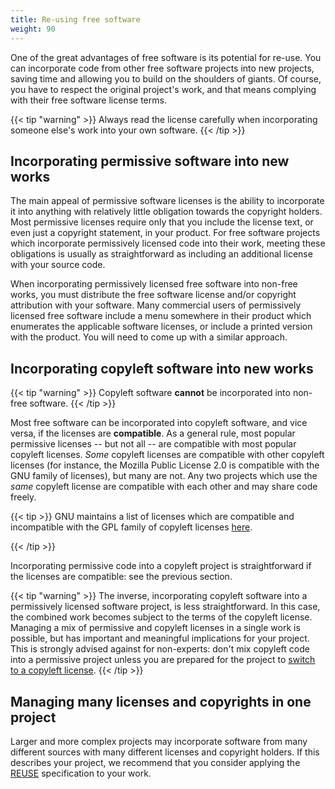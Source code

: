 ```yaml
---
title: Re-using free software
weight: 90
---
```


One of the great advantages of free software is its potential for re-use. You
can incorporate code from other free software projects into new projects, saving
time and allowing you to build on the shoulders of giants. Of course, you have
to respect the original project's work, and that means complying with their free
software license terms.

{{< tip "warning" >}}
Always read the license carefully when incorporating someone else's work into
your own software.
{{< /tip >}}

## Incorporating permissive software into new works

The main appeal of permissive software licenses is the ability to incorporate it
into anything with relatively little obligation towards the copyright holders.
Most permissive licenses require only that you include the license text, or even
just a copyright statement, in your product. For free software projects which
incorporate permissively licensed code into their work, meeting these
obligations is usually as straightforward as including an additional license
with your source code.

When incorporating permissively licensed free software into non-free works, you
must distribute the free software license and/or copyright attribution with your
software. Many commercial users of permissively licensed free software include a
menu somewhere in their product which enumerates the applicable software
licenses, or include a printed version with the product. You will need to come
up with a similar approach.

## Incorporating copyleft software into new works

{{< tip "warning" >}}
Copyleft software **cannot** be incorporated into non-free software.
{{< /tip >}}

Most free software can be incorporated into copyleft software, and vice versa,
if the licenses are **compatible**. As a general rule, most popular permissive
licenses -- but not all -- are compatible with most popular copyleft licenses.
*Some* copyleft licenses are compatible with other copyleft licenses (for
instance, the Mozilla Public License 2.0 is compatible with the GNU family of
licenses), but many are not. Any two projects which use the *same* copyleft
license are compatible with each other and may share code freely.

{{< tip >}}
GNU maintains a list of licenses which are compatible and incompatible with the
GPL family of copyleft licenses [here][0].

[0]: https://www.gnu.org/licenses/license-list.html
{{< /tip >}}

Incorporating permissive code into a copyleft project is straightforward if the
licenses are compatible: see the previous section.

{{< tip "warning" >}}
The inverse, incorporating copyleft software into a permissively licensed
software project, is less straightforward. In this case, the combined work
becomes subject to the terms of the copyleft license. Managing a mix of
permissive and copyleft licenses in a single work is possible, but has important
and meaningful implications for your project. This is strongly advised against
for non-experts: don't mix copyleft code into a permissive project unless you
are prepared for the project to [switch to a copyleft
license](/learn/participate/copyright-ownership/#changing-a-projects-license).
{{< /tip >}}

## Managing many licenses and copyrights in one project

Larger and more complex projects may incorporate software from many different
sources with many different licenses and copyright holders. If this describes
your project, we recommend that you consider applying the
[REUSE](https://reuse.software/) specification to your work.
